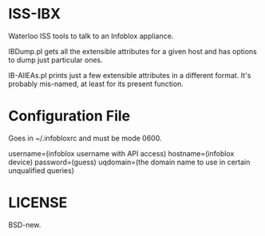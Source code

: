 ISS-IBX
=======

Waterloo ISS tools to talk to an Infoblox appliance.

IBDump.pl gets all the extensible attributes for a given host and has options to dump just particular ones.

IB-AllEAs.pl prints just a few extensible attributes in a different format. It's probably mis-named, at least for its present function.

Configuration File
==================

Goes in ~/.infobloxrc and must be mode 0600.

username=(infoblox username with API access)
hostname=(infoblox device)
password=(guess)
uqdomain=(the domain name to use in certain unqualified queries)

LICENSE
=======

BSD-new.
